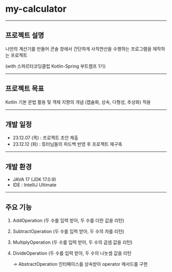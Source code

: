 # my-calculator

---

## 프로젝트 설명

나만의 계산기를 만들어 콘솔 창에서 간단하게 사칙연산을 수행하는 프로그램을 제작하는 프로젝트

(with 스파르타코딩클럽 Kotlin-Spring 부트캠프 1기)

---

## 프로젝트 목표

Kotlin 기본 문법 활용 및 객체 지향의 개념 (캡슐화, 상속, 다형성, 추상화) 적용

---

## 개발 일정

* 23.12.07 (목) : 프로젝트 초안 제출
* 23.12.12 (화) : 튜터님들의 피드백 반영 후 프로젝트 재구축

---

## 개발 환경

* JAVA 17 (JDK 17.0.9)
* IDE : IntelliJ Ultimate

--- 

## 주요 기능

1. AddOperation (두 수를 입력 받아, 두 수를 더한 값을 리턴)
2. SubtractOperation (두 수를 입력 받아, 두 수의 차를 리턴)
3. MultiplyOperation (두 수를 입력 받아, 두 수의 곱셈 값을 리턴)
4. DivideOperation (두 수를 입력 받아, 두 수의 나눗셈 값을 리턴

    → AbstractOperation 인터페이스를 상속받아 operator 메서드를 구현
